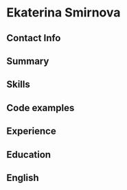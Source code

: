 # Ekaterina Smirnova


## Contact Info


## Summary


## Skills


## Code examples


## Experience


## Education


## English

